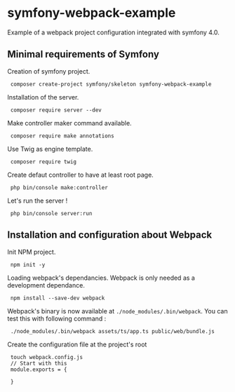# symfony-webpack-example
Example of a webpack project configuration integrated with symfony 4.0.

## Minimal requirements of Symfony
Creation of symfony project.

     composer create-project symfony/skeleton symfony-webpack-example

Installation of the server.

     composer require server --dev

Make controller maker command available.

     composer require make annotations

Use Twig as engine template.

     composer require twig

Create defaut controller to have at least root page.

     php bin/console make:controller

Let's run the server !

     php bin/console server:run


## Installation and configuration about Webpack
Init NPM project.

     npm init -y

Loading webpack's dependancies. Webpack is only needed as a development dependance.

     npm install --save-dev webpack 

Webpack's binary is now available at `./node_modules/.bin/webpack`. You can test this with following command : 

     ./node_modules/.bin/webpack assets/ts/app.ts public/web/bundle.js
     
Create the configuration file at the project's root

     touch webpack.config.js
     // Start with this 
     module.exports = {

     }